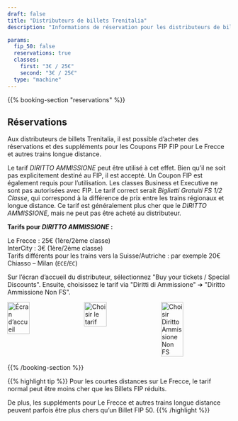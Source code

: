 ```yaml
---
draft: false
title: "Distributeurs de billets Trenitalia"
description: "Informations de réservation pour les distributeurs de billets Trenitalia."

params:
  fip_50: false
  reservations: true
  classes:
    first: "3€ / 25€"
    second: "3€ / 25€"
  type: "machine"
---
```


{{% booking-section "reservations" %}}

## Réservations

Aux distributeurs de billets Trenitalia, il est possible d’acheter des réservations et des suppléments pour les Coupons FIP FIP pour Le Frecce et autres trains longue distance.

Le tarif _DIRITTO AMMISSIONE_ peut être utilisé à cet effet. Bien qu’il ne soit pas explicitement destiné au FIP, il est accepté. Un Coupon FIP est également requis pour l’utilisation. Les classes Business et Executive ne sont pas autorisées avec FIP. Le tarif correct serait _Biglietti Gratuiti FS 1/2 Classe_, qui correspond à la différence de prix entre les trains régionaux et longue distance. Ce tarif est généralement plus cher que le _DIRITTO AMMISSIONE_, mais ne peut pas être acheté au distributeur.

**Tarifs pour _DIRITTO AMMISSIONE_ :**

Le Frecce : 25€ (1ère/2ème classe) \
InterCity : 3€ (1ère/2ème classe) \
Tarifs différents pour les trains vers la Suisse/Autriche : par exemple 20€ Chiasso – Milan (`ECE`/`EC`)

Sur l’écran d’accueil du distributeur, sélectionnez "Buy your tickets / Special Discounts". Ensuite, choisissez le tarif via "Diritti di Ammissione" &#10132; "Diritto Ammissione Non FS".

<!-- TODO: Remplacer par une image markdown et trouver des moyens de personnaliser la largeur -->
<div style="display: flex; gap: 1rem; margin-bottom: 1rem;">
    <img src="/en/booking/fs-ticket-machine/machine_1.webp" alt="Écran d’accueil" style="width: 32%;">
    <img src="/en/booking/fs-ticket-machine/machine_2.webp" alt="Choisir le tarif" style="width: 32%;">
    <img src="/en/booking/fs-ticket-machine/machine_3.webp" alt="Choisir Diritto Ammissione Non FS" style="width: 32%;">
</div>

{{% /booking-section %}}

{{% highlight tip %}}
Pour les courtes distances sur Le Frecce, le tarif normal peut être moins cher que les Billets FIP réduits.

De plus, les suppléments pour Le Frecce et autres trains longue distance peuvent parfois être plus chers qu’un Billet FIP 50.
{{% /highlight %}}
